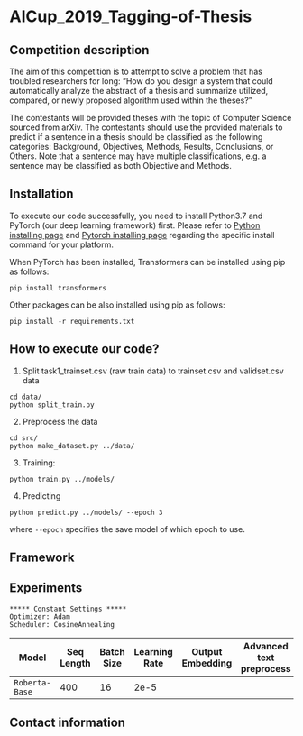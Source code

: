 # AICup_2019_Tagging-of-Thesis

## Competition description

The aim of this competition is to attempt to solve a problem that has troubled researchers for long: “How do you design a system that could automatically analyze the abstract of a thesis and summarize utilized, compared, or newly proposed algorithm used within the theses?”

The contestants will be provided theses with the topic of Computer Science sourced from arXiv. The contestants should use the provided materials to predict if a sentence in a thesis should be classified as the following categories: Background, Objectives, Methods, Results, Conclusions, or Others. Note that a sentence may have multiple classifications, e.g. a sentence may be classified as both Objective and Methods.

## Installation

To execute our code successfully, you need to install Python3.7 and PyTorch (our deep learning framework) first. Please refer to [Python installing page](https://www.python.org/downloads/) and [Pytorch installing page](https://pytorch.org/get-started/locally/#start-locally) regarding the specific install command for your platform.

When PyTorch has been installed, Transformers can be installed using pip as follows:
```
pip install transformers
```

Other packages can be also installed using pip as follows:
```
pip install -r requirements.txt
```

## How to execute our code?

1. Split task1_trainset.csv (raw train data) to trainset.csv and validset.csv data
```
cd data/
python split_train.py
```

2. Preprocess the data
```
cd src/
python make_dataset.py ../data/
```

3. Training:
```
python train.py ../models/
```

4. Predicting
```
python predict.py ../models/ --epoch 3
```
where `--epoch` specifies the save model of which epoch to use.

## Framework


## Experiments
```
***** Constant Settings *****
Optimizer: Adam
Scheduler: CosineAnnealing

```


Model | Seq Length | Batch Size  | Learning Rate  | Output Embedding | Advanced text preprocess | Validation F1 | Public Test F1 |
----- | ---------- | ----------  | -------------  | ---------------- | ------------------- | ------------- | -------------- |
`Roberta-Base`|     400       | 16 | 2e-5 |                         



## Contact information
